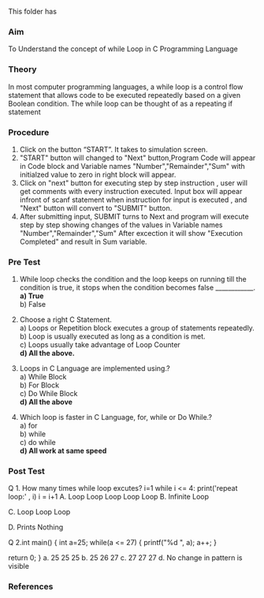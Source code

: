 This folder has 
### Aim
To Understand the concept of while Loop in C Programming Language

### Theory
In most computer programming languages, a while loop is a control flow statement that allows code to be executed repeatedly based on a given Boolean condition. The while loop can be thought of as a repeating if statement

### Procedure
1. Click on the button “START”. It takes to simulation screen. 
2. "START" button will changed to "Next" button,Program Code will appear in Code block and Variable names "Number","Remainder","Sum" with initialzed value to zero in right block will appear.
3. Click on "next" button for executing step by step instruction , user will get comments with every instruction executed. Input box will appear infront of scanf statement when instruction for input is executed , and "Next" button will convert to "SUBMIT" button. 
4. After submitting input, SUBMIT turns to Next and program will execute step by step showing changes of the values in Variable names "Number","Remainder","Sum" After excection it will show "Execution Completed" and result in Sum variable.

### Pre Test
1) While loop checks the condition and the loop keeps on running till the condition is true, it stops when the condition becomes false ____________.<br>
<b>a) True<br></b>
b) False<br>

2) Choose a right C Statement.<br>
a) Loops or Repetition block executes a group of statements repeatedly.<br>
b) Loop is usually executed as long as a condition is met.<br>
c) Loops usually take advantage of Loop Counter<br>
<b>d) All the above.</b><br>

3) Loops in C Language are implemented using.?<br>
a) While Block<br>
b) For Block<br>
c) Do While Block<br>
<b>d) All the above</b><br>

4) Which loop is faster in C Language, for, while or Do While.? <br>
a) for<br>
b) while<br>
c) do while<br>
<b>d)  All work at same speed<br></b>


### Post Test
Q 1. How many times while loop excutes? i=1 while i <= 4: print('repeat loop:' , i) i = i+1
A. Loop Loop Loop Loop Loop
B. Infinite Loop

C. Loop Loop Loop

D. Prints Nothing


Q 2.int main() { int a=25;
while(a <= 27)
{
    printf("%d ", a);
    a++;
}

return 0;
}
a. 25 25 25
b. 25 26 27
c. 27 27 27
d. No change in pattern is visible
### References
